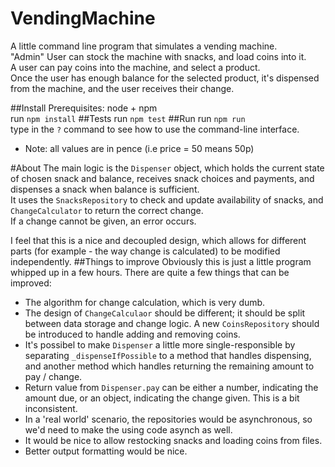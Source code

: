 # VendingMachine
A little command line program that simulates a vending machine.  
"Admin" User can stock the machine with snacks, and load coins into it.  
A user can pay coins into the machine, and select a product.  
Once the user has enough balance for the selected product, it's dispensed from the machine, and the user receives their change.  

##Install
Prerequisites: node + npm  
run `npm install`
##Tests
run `npm test`
##Run
run `npm run`  
type in the `?` command to see how to use the command-line interface.
* Note: all values are in pence (i.e price = 50 means 50p)  

#About
The main logic is the `Dispenser` object, which holds the current state of chosen snack and balance, receives snack choices and payments, and dispenses a snack when balance is sufficient.  
It uses the `SnacksRepository` to check and update availability of snacks, and `ChangeCalculator` to return the correct change.  
If a change cannot be given, an error occurs.  

I feel that this is a nice and decoupled design, which allows for different parts (for example - the way change is calculated) to be modified independently.
##Things to improve
Obviously this is just a little program whipped up in a few hours. There are quite a few things that can be improved:
* The algorithm for change calculation, which is very dumb.
* The design of `ChangeCalculaor` should be different; it should be split between data storage and change logic. A new `CoinsRepository` should be introduced to handle adding and removing coins.
* It's possibel to make `Dispenser` a little more single-responsible by separating `_dispenseIfPossible` to a method that handles dispensing, and another method which handles returning the remaining amount to pay / change.
* Return value from `Dispenser.pay` can be either a number, indicating the amount due, or an object, indicating the change given. This is a bit inconsistent.
* In a 'real world' scenario, the repositories would be asynchronous, so we'd need to make the using code asynch as well.
* It would be nice to allow restocking snacks and loading coins from files.
* Better output formatting would be nice.
